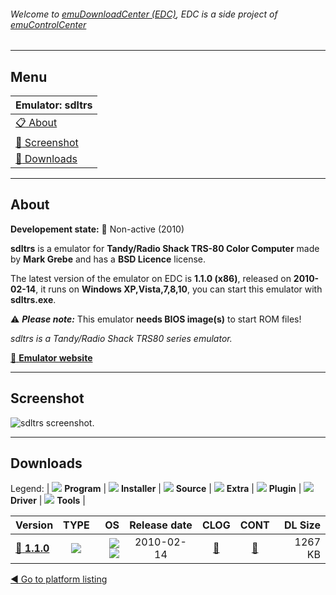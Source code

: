 ###### Welcome to [emuDownloadCenter (EDC)](https://github.com/PhoenixInteractiveNL/emuDownloadCenter/wiki/), EDC is a side project of [emuControlCenter](https://github.com/PhoenixInteractiveNL/emuControlCenter/wiki/)
***
## Menu
| **Emulator: sdltrs** |
|:---------|
| [:clipboard: About](#about) |
| [:sunrise: Screenshot](#screenshot) |
| [:floppy_disk: Downloads](#downloads) |
***
## About
**Developement state:** :red_circle: Non-active (2010)

**sdltrs** is a emulator for **Tandy/Radio Shack TRS-80 Color Computer** made by **Mark Grebe** and has a **BSD Licence** license.

The latest version of the emulator on EDC is **1.1.0 (x86)**, released on **2010-02-14**, it runs on **Windows XP,Vista,7,8,10**, you can start this emulator with **sdltrs.exe**.

:warning: _**Please note:**_ This emulator **needs BIOS image(s)** to start ROM files!

_sdltrs is a Tandy/Radio Shack TRS80 series emulator._

[:link: **Emulator website**](http://sdltrs.sourceforge.net/)
***
## Screenshot
![](https://raw.githubusercontent.com/PhoenixInteractiveNL/emuDownloadCenter/master/hooks/sdltrs/emulator_screen_01.jpg "sdltrs screenshot.")
***
## Downloads
Legend:
| ![](https://raw.githubusercontent.com/wiki/PhoenixInteractiveNL/emuDownloadCenter/images_misc/icon_program_24.png) **Program** | 
![](https://raw.githubusercontent.com/wiki/PhoenixInteractiveNL/emuDownloadCenter/images_misc/icon_installer_24.png) **Installer** | 
![](https://raw.githubusercontent.com/wiki/PhoenixInteractiveNL/emuDownloadCenter/images_misc/icon_source_code_24.png) **Source** | 
![](https://raw.githubusercontent.com/wiki/PhoenixInteractiveNL/emuDownloadCenter/images_misc/icon_extra_24.png) **Extra** | 
![](https://raw.githubusercontent.com/wiki/PhoenixInteractiveNL/emuDownloadCenter/images_misc/icon_plugin_24.png) **Plugin** | 
![](https://raw.githubusercontent.com/wiki/PhoenixInteractiveNL/emuDownloadCenter/images_misc/icon_driver_24.png) **Driver** | 
![](https://raw.githubusercontent.com/wiki/PhoenixInteractiveNL/emuDownloadCenter/images_misc/icon_tool_24.png) **Tools** | 
 
| Version | TYPE | OS | Release date | CLOG | CONT | DL Size |
|:--------|:----:|---:|:------------:|:----:|:----:|--------:|
| [:floppy_disk: **1.1.0**](https://github.com/PhoenixInteractiveNL/edc-repo0006/raw/master/sdltrs/1.1.0.7z) | ![](https://raw.githubusercontent.com/wiki/PhoenixInteractiveNL/emuDownloadCenter/images_misc/icon_program_24.png) | ![](https://raw.githubusercontent.com/wiki/PhoenixInteractiveNL/emuDownloadCenter/images_misc/logo_windows_24.png)![](https://raw.githubusercontent.com/wiki/PhoenixInteractiveNL/emuDownloadCenter/images_misc/icon_32-bit_24.png) | 2010-02-14 | [:page_facing_up:](https://github.com/PhoenixInteractiveNL/edc-repo0006/blob/master/sdltrs/1.1.0_changelog.txt) | [:mag_right:](https://github.com/PhoenixInteractiveNL/edc-repo0006/blob/master/sdltrs/1.1.0_contents.txt) | 1267 KB |

[:arrow_backward: Go to platform listing](https://github.com/PhoenixInteractiveNL/emuDownloadCenter/wiki/EDC-Platform-List)
